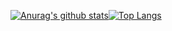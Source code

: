 [![Anurag's github stats](https://github-readme-stats.vercel.app/api?username=thysia-zosa&count_private=true&theme=radical&show_icons=true&hide=contribs,prs)](https://github.com/anuraghazra/github-readme-stats)[![Top Langs](https://github-readme-stats.vercel.app/api/top-langs/?username=thysia-zosa&theme=radical)](https://github.com/anuraghazra/github-readme-stats)
